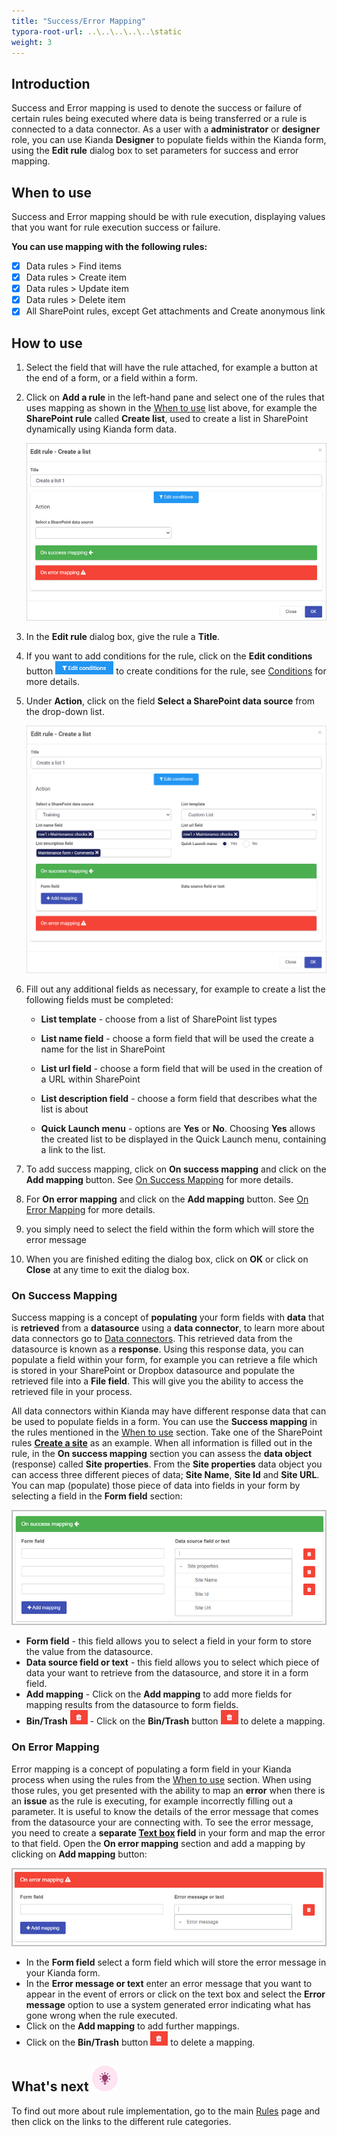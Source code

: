 ```yaml
---
title: "Success/Error Mapping"
typora-root-url: ..\..\..\..\..\static
weight: 3
---
```


## Introduction
Success and Error mapping is used to denote the success or failure of certain rules being executed where data is being transferred or a rule is connected to a data connector. As a user with a **administrator** or **designer** role, you can use Kianda **Designer** to populate fields within the Kianda form, using the **Edit rule** dialog box to set parameters for success and error mapping.


## When to use
Success and Error mapping should be with rule execution, displaying values that you want for rule execution success or failure.

**You can use mapping with the following rules:**

- [x] Data rules > Find items
- [x] Data rules > Create item
- [x] Data rules > Update item
- [x] Data rules > Delete item
- [x] All SharePoint rules, except Get attachments and Create anonymous link

## How to use

1. Select the field that will have the rule attached, for example a button at the end of a form, or a field within a form.

2. Click on **Add a rule** in the left-hand pane and select one of the rules that uses mapping as shown in the [When to use](#wehn-to-use) list above, for example the **SharePoint rule** called **Create list**, used to create a list in SharePoint dynamically using Kianda form data.

   ![(Example of a rule with mapping)](/images/create-a-list-eg.jpg)

3. In the **Edit rule** dialog box, give the rule a **Title**.

4. If you want to add conditions for the rule, click on the **Edit conditions** button ![Edit conditions button](/images/editconditions.png) to create conditions for the rule, see [Conditions](/docs/platform/rules/general/add-conditions/) for more details.

5. Under **Action**, click on the field **Select a SharePoint data source** from the drop-down list.

   ![Create a list example with details](/images/create-a-list-filled.jpg)

6. Fill out any additional fields as necessary, for example to create a list the following fields must be completed:

   - **List template** - choose from a list of SharePoint list types

   - **List name field** - choose a form field that will be used the create a name for the list in SharePoint

   - **List url field** - choose a form field that will be used in the creation of a URL within SharePoint

   - **List description field** - choose a form field that describes what the list is about

   - **Quick Launch menu** -  options are **Yes** or **No**. Choosing **Yes** allows the created list to be displayed in the Quick Launch menu, containing a link to the list.

7. To add success mapping, click on **On success mapping** and click on the **Add mapping** button. See [On Success Mapping](/docs/platform/rules/general/success-error-mapping/#on-success-mapping) for more details.

8. For **On error mapping** and click on the **Add mapping** button. See [On Error Mapping](/docs/platform/rules/general/success-error-mapping/#on-error-mapping) for more details.

9. you simply need to select the field within the form which will store the error message

10. When you are finished editing the dialog box, click on **OK** or click on **Close** at any time to exit the dialog box. 

### On Success Mapping

Success mapping is a concept of **populating** your form fields with **data** that is **retrieved** from a **datasource** using a **data connector**, to learn more about data connectors go to [Data connectors](/docs/platform/connectors/). This retrieved data from the datasource is known as a **response**. Using this response data, you can populate a field within your form, for example you can retrieve a file which is stored in your SharePoint or Dropbox datasource and populate the retrieved file into a **File field**. This will give you the ability to access the retrieved file in your process. 

All data connectors within Kianda may have different response data that can be used to populate fields in a form. You can use the **Success mapping** in the rules mentioned in the [When to use](/docs/platform/rules/general/success-error-mapping/#when-to-use) section. Take one of the SharePoint rules [**Create a site**](/docs/platform/rules/sharepoint/create-a-site/) as an example. When all information is filled out in the rule, in the **On success mapping** section you can assess the **data object** (response) called **Site properties**. From the **Site properties** data object you can access three different pieces of data; **Site Name**, **Site Id** and **Site URL**. You can map (populate) those piece of data into fields in your form by selecting a field in the **Form field** section: 

![Success mapping example](/images/success-mapping.jpg)

- **Form field** - this field allows you to select a field in your form to store the value from the datasource.
- **Data source field or text** - this field allows you to select which piece of data your want to retrieve from the datasource, and store it in a form field.
- **Add mapping** - Click on the **Add mapping** to add more fields for mapping results from the datasource to form fields.
- **Bin/Trash** **![Bin/Trash button](/images/bin.png)** - Click on the **Bin/Trash** button ![Bin/Trash button](/images/bin.png) to delete a mapping.

### On Error Mapping

Error mapping is a concept of populating a form field in your Kianda process when using the rules from the [When to use](/docs/platform/rules/general/success-error-mapping/#when-to-use) section. When using those rules, you get presented with the ability to map an **error** when there is an **issue** as the rule is executing, for example incorrectly filling out a parameter. It is useful to know the details of the error message that comes from the datasource your are connecting with. To see the error message, you need to create a **separate [Text box](/docs/platform/controls/input/textbox/) field** in your form and map the error to that field. Open the **On error mapping** section and add a mapping by clicking on **Add mapping** button:

![Error mapping example](/images/error-mapping.jpg)

- In the **Form field** select a form field which will store the error message in your Kianda form.
- In the **Error message or text** enter an error message that you want to appear in the event of errors or click on the text box and select the **Error message** option to use a system generated error indicating what has gone wrong when the rule executed.
- Click on the **Add mapping** to add further mappings.
- Click on the **Bin/Trash** button ![Bin/Trash button](/images/bin.png) to delete a mapping.

## What's next  ![Idea icon](/images/18.png) ##

To find out more about rule implementation, go to the main [Rules](/docs/platform/rules/) page and then click on the links to the different rule categories.
